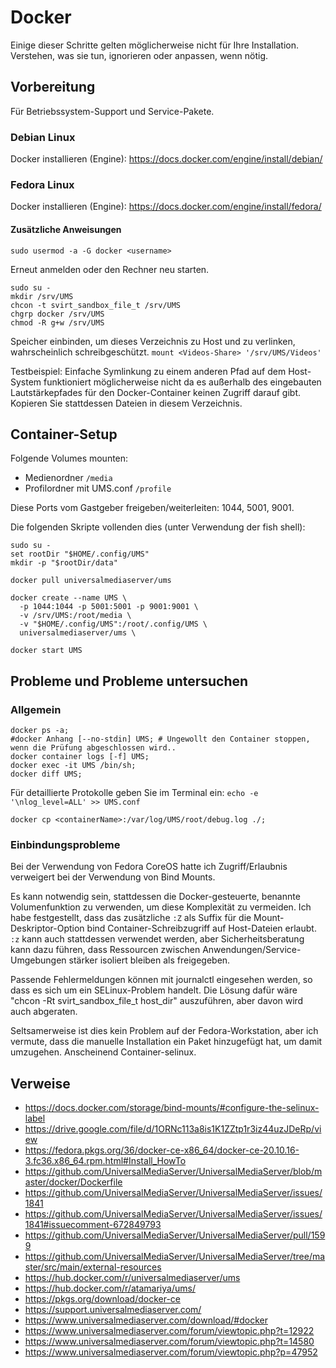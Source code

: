 # Docker

Einige dieser Schritte gelten möglicherweise nicht für Ihre Installation.  Verstehen, was sie tun, ignorieren oder anpassen, wenn nötig.

## Vorbereitung

Für Betriebssystem-Support und Service-Pakete.

### Debian Linux

Docker installieren (Engine): https://docs.docker.com/engine/install/debian/

### Fedora Linux

Docker installieren (Engine): https://docs.docker.com/engine/install/fedora/

#### Zusätzliche Anweisungen

```
sudo usermod -a -G docker <username>
```

Erneut anmelden oder den Rechner neu starten.

```
sudo su -
mkdir /srv/UMS
chcon -t svirt_sandbox_file_t /srv/UMS
chgrp docker /srv/UMS
chmod -R g+w /srv/UMS
```

Speicher einbinden, um dieses Verzeichnis zu Host und zu verlinken, wahrscheinlich schreibgeschützt. `mount <Videos-Share> '/srv/UMS/Videos'`

Testbeispiel: Einfache Symlinkung zu einem anderen Pfad auf dem Host-System funktioniert möglicherweise nicht da es außerhalb des eingebauten Lautstärkepfades für den Docker-Container keinen Zugriff darauf gibt.  Kopieren Sie stattdessen Dateien in diesem Verzeichnis.

## Container-Setup

Folgende Volumes mounten:
- Medienordner `/media`
- Profilordner mit UMS.conf `/profile`

Diese Ports vom Gastgeber freigeben/weiterleiten: 1044, 5001, 9001.

Die folgenden Skripte vollenden dies (unter Verwendung der fish shell):
```
sudo su -
set rootDir "$HOME/.config/UMS"
mkdir -p "$rootDir/data"
​
docker pull universalmediaserver/ums
​
docker create --name UMS \
  -p 1044:1044 -p 5001:5001 -p 9001:9001 \
  -v /srv/UMS:/root/media \
  -v "$HOME/.config/UMS":/root/.config/UMS \
  universalmediaserver/ums \
​
docker start UMS
```

## Probleme und Probleme untersuchen

### Allgemein

```
docker ps -a;
#docker Anhang [--no-stdin] UMS; # Ungewollt den Container stoppen, wenn die Prüfung abgeschlossen wird..
docker container logs [-f] UMS;
docker exec -it UMS /bin/sh;
docker diff UMS;
```

Für detaillierte Protokolle geben Sie im Terminal ein: `echo -e '\nlog_level=ALL' >> UMS.conf`

```
docker cp <containerName>:/var/log/UMS/root/debug.log ./;
```

### Einbindungsprobleme

Bei der Verwendung von Fedora CoreOS hatte ich Zugriff/Erlaubnis verweigert bei der Verwendung von Bind Mounts.

Es kann notwendig sein, stattdessen die Docker-gesteuerte, benannte Volumenfunktion zu verwenden, um diese Komplexität zu vermeiden. Ich habe festgestellt, dass das zusätzliche `:Z` als Suffix für die Mount-Deskriptor-Option bind Container-Schreibzugriff auf Host-Dateien erlaubt. `:z` kann auch stattdessen verwendet werden, aber Sicherheitsberatung kann dazu führen, dass Ressourcen zwischen Anwendungen/Service-Umgebungen stärker isoliert bleiben als freigegeben.

Passende Fehlermeldungen können mit journalctl eingesehen werden, so dass es sich um ein SELinux-Problem handelt. Die Lösung dafür wäre "chcon -Rt svirt_sandbox_file_t host_dir" auszuführen, aber davon wird auch abgeraten.

Seltsamerweise ist dies kein Problem auf der Fedora-Workstation, aber ich vermute, dass die manuelle Installation ein Paket hinzugefügt hat, um damit umzugehen. Anscheinend Container-selinux.

## Verweise

- https://docs.docker.com/storage/bind-mounts/#configure-the-selinux-label
- https://drive.google.com/file/d/1ORNc113a8is1K1ZZtp1r3iz44uzJDeRp/view
- https://fedora.pkgs.org/36/docker-ce-x86_64/docker-ce-20.10.16-3.fc36.x86_64.rpm.html#Install_HowTo
- https://github.com/UniversalMediaServer/UniversalMediaServer/blob/master/docker/Dockerfile
- https://github.com/UniversalMediaServer/UniversalMediaServer/issues/1841
- https://github.com/UniversalMediaServer/UniversalMediaServer/issues/1841#issuecomment-672849793
- https://github.com/UniversalMediaServer/UniversalMediaServer/pull/1599
- https://github.com/UniversalMediaServer/UniversalMediaServer/tree/master/src/main/external-resources
- https://hub.docker.com/r/universalmediaserver/ums
- https://hub.docker.com/r/atamariya/ums/
- https://pkgs.org/download/docker-ce
- https://support.universalmediaserver.com/
- https://www.universalmediaserver.com/download/#docker
- https://www.universalmediaserver.com/forum/viewtopic.php?t=12922
- https://www.universalmediaserver.com/forum/viewtopic.php?t=14580
- https://www.universalmediaserver.com/forum/viewtopic.php?p=47952
